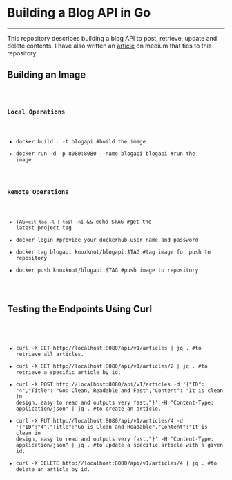 # Building a Blog API in Go  
---
This repository describes building a blog API to post, retrieve, update and delete contents. I have also written an [article](https://medium.com/@nwoyesamuelc/in-memory-data-store-api-development-with-go-49c76518485e) on medium that ties to this repository.

Building an Image
---
<code>

### Local Operations
- docker build . -t blogapi           #build the image
- docker run -d  -p 8080:8080 --name blogapi blogapi      #run the image

### Remote Operations
- TAG=`git tag -l | tail -n1` && echo $TAG    #get the latest project tag
- docker login    #provide your dockerhub user name and password
- docker tag blogapi knoxknot/blogapi:$TAG  #tag image for push to repository
- docker push  knoxknot/blogapi:$TAG   #push image to repository 
  
</code>

Testing the Endpoints Using Curl  
---
<code>

- curl -X GET http://localhost:8080/api/v1/articles | jq .          #to retrieve all articles.  
- curl -X GET http://localhost:8080/api/v1/articles/2 | jq .        #to retrieve a specific article by id.
- curl -X POST http://localhost:8080/api/v1/articles -d '{"ID": "4","Title": "Go: Clean, Readable and Fast","Content": "It is clean in design, easy to read  and outputs very fast."}' -H "Content-Type: application/json" | jq .       #to create an article.
- curl -X PUT http://localhost:8080/api/v1/articles/4 -d '{"ID":"4","Title":"Go is Clean and Readable","Content":"It is clean in design, easy to read  and outputs very fast."}' -H "Content-Type: application/json" | jq .        #to update a specific article with a given id.
- curl -X DELETE http://localhost:8080/api/v1/articles/4 | jq .           #to delete an article by id. 

</code>
